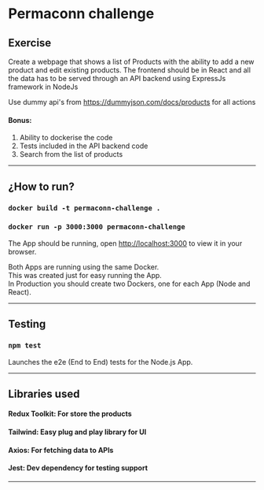 # Permaconn challenge

## Exercise

Create a webpage that shows a list of Products with the ability to add a new product and edit existing products.
The frontend should be in React and all the data has to be served through an API backend using ExpressJs framework in NodeJs

Use dummy api's from https://dummyjson.com/docs/products for all actions

#### Bonus:
1. Ability to dockerise the code
2. Tests included in the API backend code
3. Search from the list of products

-----

## ¿How to run?

### `docker build -t permaconn-challenge .`
### `docker run -p 3000:3000 permaconn-challenge`

The App should be running, open [http://localhost:3000](http://localhost:3000) to view it in your browser.

Both Apps are running using the same Docker.\
This was created just for easy running the App.\
In Production you should create two Dockers, one for each App (Node and React).

-----

## Testing

### `npm test`

Launches the e2e (End to End) tests for the Node.js App.

-----

## Libraries used

#### Redux Toolkit: For store the products
#### Tailwind: Easy plug and play library for UI
#### Axios: For fetching data to APIs
#### Jest: Dev dependency for testing support

-----

